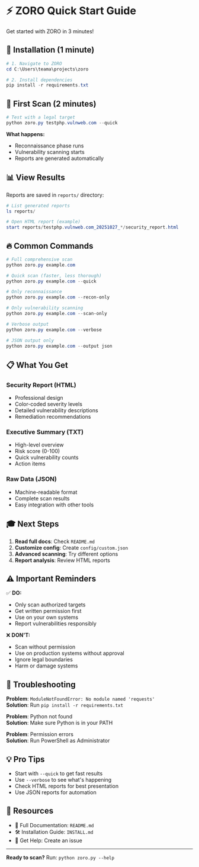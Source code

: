 # ⚡ ZORO Quick Start Guide

Get started with ZORO in 3 minutes!

## 🚀 Installation (1 minute)

```powershell
# 1. Navigate to ZORO
cd C:\Users\teama\projects\zoro

# 2. Install dependencies
pip install -r requirements.txt
```

## 🎯 First Scan (2 minutes)

```powershell
# Test with a legal target
python zoro.py testphp.vulnweb.com --quick
```

**What happens:**
- Reconnaissance phase runs
- Vulnerability scanning starts
- Reports are generated automatically

## 📊 View Results

Reports are saved in `reports/` directory:

```powershell
# List generated reports
ls reports/

# Open HTML report (example)
start reports/testphp.vulnweb.com_20251027_*/security_report.html
```

## 🔥 Common Commands

```powershell
# Full comprehensive scan
python zoro.py example.com

# Quick scan (faster, less thorough)
python zoro.py example.com --quick

# Only reconnaissance
python zoro.py example.com --recon-only

# Only vulnerability scanning
python zoro.py example.com --scan-only

# Verbose output
python zoro.py example.com --verbose

# JSON output only
python zoro.py example.com --output json
```

## 📋 What You Get

### Security Report (HTML)
- Professional design
- Color-coded severity levels
- Detailed vulnerability descriptions
- Remediation recommendations

### Executive Summary (TXT)
- High-level overview
- Risk score (0-100)
- Quick vulnerability counts
- Action items

### Raw Data (JSON)
- Machine-readable format
- Complete scan results
- Easy integration with other tools

## 🎓 Next Steps

1. **Read full docs**: Check `README.md`
2. **Customize config**: Create `config/custom.json`
3. **Advanced scanning**: Try different options
4. **Report analysis**: Review HTML reports

## ⚠️ Important Reminders

✅ **DO:**
- Only scan authorized targets
- Get written permission first
- Use on your own systems
- Report vulnerabilities responsibly

❌ **DON'T:**
- Scan without permission
- Use on production systems without approval
- Ignore legal boundaries
- Harm or damage systems

## 🐛 Troubleshooting

**Problem**: `ModuleNotFoundError: No module named 'requests'`  
**Solution**: Run `pip install -r requirements.txt`

**Problem**: Python not found  
**Solution**: Make sure Python is in your PATH

**Problem**: Permission errors  
**Solution**: Run PowerShell as Administrator

## 💡 Pro Tips

- Start with `--quick` to get fast results
- Use `--verbose` to see what's happening
- Check HTML reports for best presentation
- Use JSON reports for automation

## 🔗 Resources

- 📖 Full Documentation: `README.md`
- 🛠️ Installation Guide: `INSTALL.md`
- 💬 Get Help: Create an issue

---

**Ready to scan?** Run: `python zoro.py --help`
